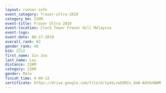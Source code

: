 ```yaml
---
layout: runner-info 
event_category: fraser-ultra-2019 
category_km: 22KM 
event-title: Fraser Ultra 2019 
event-location: Clock Tower Fraser Hill Malaysia 
event-logo: 
event-date: 08-17-2019 
overall_rank: 62
gender_rank: 48
bib: 2212
first_name: Sin Joo
last_name: Lau
distance: 22KM
category: 22KM
gender: Male
finish_time: 4-04-13
certificate: https://drive.google.com/file/d/1y4sLrwG9RIs_8mA-AXhSnNAMNhi8REK9/view?usp=sharing
---
```

